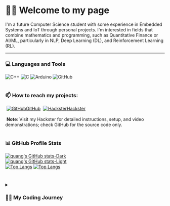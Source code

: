 # 🏄‍♂️ Welcome to my page
I'm a future Computer Science student with some experience in Embedded Systems and IoT through personal projects. I'm interested in fields that combine mathematics and programming, such as Quantitative Finance or AI/ML, particularly in NLP, Deep Learning (DL), and Reinforcement Learning (RL).

---

### 💻 Languages and Tools

![C++](https://img.shields.io/badge/c++-%2300599C.svg?style=for-the-badge&logo=c%2B%2B&logoColor=white) ![C](https://img.shields.io/badge/c-%2300599C.svg?style=for-the-badge&logo=c&logoColor=white) ![Arduino](https://img.shields.io/badge/-Arduino-00979D?style=for-the-badge&logo=Arduino&logoColor=white) ![GitHub](https://img.shields.io/badge/github-%23121011.svg?style=for-the-badge&logo=github&logoColor=white)
#
### 📫 How to reach my projects:
&nbsp;[![GitHub](https://i.stack.imgur.com/tskMh.png)GitHub](https://github.com/minhquang2304) &nbsp;[![Hackster](https://github.com/user-attachments/assets/ec556e6f-b730-44e5-859c-93064e451b01)Hackster](https://www.hackster.io/minhquangnguyen2304)<br><br>
&nbsp;**Note**: Visit my Hackster for detailed instructions, setup, and video demonstrations; check GitHub for the source code only.
#
### 📊 GitHub Profile Stats
[![quang's GitHub stats-Dark](https://github-readme-stats.vercel.app/api?username=minhquang2304&show_icons=true&include_all_commits=true&theme=dracula&hide_border=true&icon_color=F8D866)](https://github.com/minhquang2304/github-readme-stats#gh-dark-mode-only) <br>
[![quang's GitHub stats-Light](https://github-readme-stats.vercel.app/api?username=minhquang2304&show_icons=true&include_all_commits=true&theme=graywhite&hide_border=false)](https://github.com/minhquang2304/github-readme-stats#gh-light-mode-only) <br/>
[![Top Langs](https://github-readme-stats.vercel.app/api/top-langs/?username=minhquang2304&theme=dracula&icon_color=F8D866&hide_border=true)](https://github.com/minhquang2304/github-readme-stats#gh-dark-mode-only)
[![Top Langs](https://github-readme-stats.vercel.app/api/top-langs/?username=minhquang2304&theme=graywhite&hide_border=false)](https://github.com/anuraghazra/github-readme-stats#gh-light-mode-only)
#
<details>
 <summary><h3>👨‍💻 My Coding Journey</h3></summary>
In high school, I first discovered the world of computing through Arduino and Espressif boards. The ability to create unique contraptions using hardware and software fascinated me so I built many, yes many projects, ranging from easy projects that you can easily search on YouTube like an alarm clock, a radar system and a wireless light switch to a Machine Learning-integrated device that earned me second place in a Science Fair and is set to compete in the Vietnam Science and Engineering Fair (ViSEF).
I also do some competitive programming as a hobby, achieving USACO Silver after a few months of preparation.
Looking ahead, I want to contribute to the tech industry – whether by landing an internship at a big tech company or a top quant firm, or even launching my own startup.
These tiny but complicated microcontrollers have shaped my journey and laid a solid foundation of knowledge and experiences for my future. My passion and hobby have the same starting point. Sometimes they intertwine, and, hopefully, they will be together at the end.




